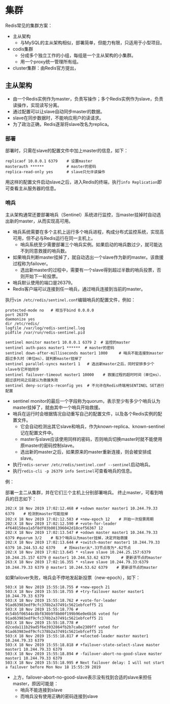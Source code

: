 # 集群

Redis常见的集群方案：
- 主从架构
  - 与MySQL的主从架构相似，部署简单，但能力有限，只适用于小型项目。
- codis集群
  - 分成多个独立工作的小组，每组是一个主从架构的小集群。
  - 用一个proxy统一管理所有组。
- cluster集群：由Redis官方提出，

## 主从架构

- 由一个Redis实例作为master，负责写操作；多个Redis实例作为slave，负责读操作，实现读写分离。
- 通过配置可以让slave自动同步master的数据。
- slave在同步数据时，不能响应用户的读请求。
- 为了政治正确，Redis逐渐将slave改名为replica。

### 部署

部署时，只需在slave的配置文件中加上master的信息，如下：

    replicaof 10.0.0.1 6379    # 设置master
    masterauth ******          # master的密码
    replica-read-only yes      # slave只允许读操作

用这样的配置文件启动slave之后，进入Redis的终端，执行`info Replication`即可查看主从服务器的信息。

### 哨兵

主从架构通常还要部署哨兵（Sentinel）系统进行监控，当master挂掉时自动选出新的master，从而实现高可用。
- 哨兵系统需要在多个主机上运行多个哨兵进程，构成分布式监控系统，实现高可用，但不必与Redis运行在同一主机上。
  - 哨兵系统至少需要部署三个哨兵实例。如果启动的哨兵数过少，就可能达不到同意救援的哨兵数。
- 如果哨兵判断master挂掉了，就自动选出一个slave作为新的master。该救援过程称为failover。
  - 选出新master的过程中，需要有一个slave得到超过半数的哨兵投票，否则开始下一轮投票。
- 哨兵默认使用的端口是26379。
- Redis客户端可以连接到任一哨兵，通过哨兵连接到当前的master。

执行`vim /etc/redis/sentinel.conf`编辑哨兵的配置文件，例如：

    protected-mode no   # 相当于bind 0.0.0.0
    port 26379
    daemonize yes
    dir /etc/redis/
    logfile /var/log/redis-sentinel.log
    pidfile /var/run/redis-sentinel.pid

    sentinel monitor master1 10.0.0.1 6379 2  # 监控的master
    sentinel auth-pass master1 ******  # master的密码
    sentinel down-after-milliseconds master1 1000     # 哨兵不能连接到master超过多久时（单位ms），就判断master挂掉了
    sentinel parallel-syncs master1 1   # 选出新master之后，同时安排多少个slave与它开始同步
    sentinel failover-timeout master1 10000    # 救援过程的超时时间（单位ms），超过该时间之后就认为救援失败
    sentinel deny-scripts-reconfig yes  # 不允许在Redis终端用SENTINEL SET进行配置

- sentinel monitor的最后一个字段称为quorum，表示至少有多少个哨兵认为master挂掉了，就由其中一个哨兵开始救援。
- 哨兵在运行时会根据情况自动重写自己的配置文件，以及各个Redis实例的配置文件。
  - 它会自动检测出其它slave和哨兵，作为known-replica、known-sentinel记在配置文件中。
  - master与slave应该使用同样的密码，否则哨兵切换master时就不能使用原master的密码控制slave。
  - 选出新的master之后，如果原来的master重新连接，则会被安排成slave。
- 执行`redis-server /etc/redis/sentinel.conf --sentinel`启动哨兵。
- 执行`redis-cli -p 26379 info Sentinel`可查看哨兵的信息。

例：

部署一主二从集群，并在它们三个主机上分别部署哨兵。
终止master，可看到哨兵的日志如下：

    202:X 18 Nov 2019 17:02:12.468 # +sdown master master1 10.244.79.33 6379    # 检测到master可能挂掉
    202:X 18 Nov 2019 17:02:12.583 # +new-epoch 12    # 开始一次投票周期
    202:X 18 Nov 2019 17:02:12.590 # +vote-for-leader 4f648158ea1a5f8df03b001396042d18cef56367 12
    202:X 18 Nov 2019 17:02:13.547 # +odown master master1 10.244.79.33 6379 #quorum 3/2    # 有3个哨兵认为master挂掉，决定开始救援
    202:X 18 Nov 2019 17:02:13.644 # +switch-master master1 10.244.79.33 6379 10.244.53.62 6379    # 将master从*.33节点改为*.62节点
    202:X 18 Nov 2019 17:02:13.645 * +slave slave 10.244.25.157:6379 10.244.25.157 6379 @ master1 10.244.53.62 6379     # 更新该节点的master
    263:X 18 Nov 2019 17:02:16.355 * +slave slave 10.244.79.33:6379 10.244.79.33 6379 @ master1 10.244.53.62 6379    # 更新该节点的master

如果failover失败，哨兵会不停地发起新投票（new-epoch），如下：

    503:X 18 Nov 2019 15:55:18.755 # +new-epoch 21
    503:X 18 Nov 2019 15:55:18.755 # +try-failover master master1 10.244.79.33 6379
    503:X 18 Nov 2019 15:55:18.762 # +vote-for-leader 91ad63983edf9cfc378b2a37491c5621ebfceff5 21
    503:X 18 Nov 2019 15:55:18.776 # dc54b5f06544c8bf830b9f8b00f199b96e0e6b16 voted for 91ad63983edf9cfc378b2a37491c5621ebfceff5 21
    503:X 18 Nov 2019 15:55:18.778 # d2ceda111b29ad5f6e3932864fb2b7ca8e2309ff voted for 91ad63983edf9cfc378b2a37491c5621ebfceff5 21
    503:X 18 Nov 2019 15:55:18.817 # +elected-leader master master1 10.244.79.33 6379
    503:X 18 Nov 2019 15:55:18.818 # +failover-state-select-slave master master1 10.244.79.33 6379
    503:X 18 Nov 2019 15:55:18.894 # -failover-abort-no-good-slave master master1 10.244.79.33 6379
    503:X 18 Nov 2019 15:55:18.995 # Next failover delay: I will not start a failover before Mon Nov 18 15:55:39 2019

- 上方，failover-abort-no-good-slave表示没有找到合适的slave来担任master，原因可能是：
  - 哨兵不能连接到slave
  - 而哨兵没有使用正确的密码连接到slave
